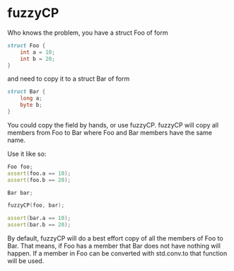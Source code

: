 fuzzyCP
=======

Who knows the problem, you have a struct Foo of form
```D
struct Foo {
	int a = 10;
	int b = 20;
}
```
and need to copy it to a struct Bar of form
```D
struct Bar {
	long a;
	byte b;
}
```

You could copy the field by hands, or use fuzzyCP.
fuzzyCP will copy all members from Foo to Bar where Foo and Bar members have
the same name.

Use it like so:
```D
Foo foo;
assert(foo.a == 10);
assert(foo.b == 20);

Bar bar;

fuzzyCP(foo, bar);

assert(bar.a == 10);
assert(bar.b == 20);
```

By default, fuzzyCP will do a best effort copy of all the members of Foo to
Bar.
That means, if Foo has a member that Bar does not have nothing will happen.
If a member in Foo can be converted with std.conv.to that function will be
used.
